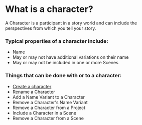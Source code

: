 # What is a character?

A Character is a participant in a story world and can include the perspectives from which you tell your story. 

### Typical properties of a character include:

- Name
- May or may not have additional variations on their name
- May or may not be included in one or more Scenes

### Things that can be done with or to a character:

- [Create a character](/how%20do%20I.../create/a%20Character.md)
- Rename a Character
- Add a Name Variant to a Character
- Remove a Character's Name Variant
- Remove a Character from a Project
- Include a Character in a Scene
- Remove a Character from a Scene
